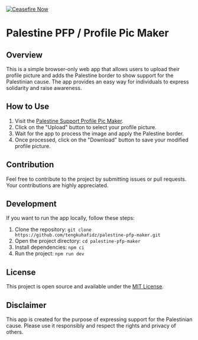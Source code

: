 [![Ceasefire Now](https://badge.techforpalestine.org/default)](https://techforpalestine.org/learn-more)

# Palestine PFP / Profile Pic Maker

## Overview

This is a simple browser-only web app that allows users to upload their profile picture and adds the Palestine border to show support for the Palestinian cause. The app provides an easy way for individuals to express solidarity and raise awareness.


## How to Use

1. Visit the [Palestine Support Profile Pic Maker](https://palestineprofile.jariyah.app).
2. Click on the "Upload" button to select your profile picture.
3. Wait for the app to process the image and apply the Palestine border.
4. Once processed, click on the "Download" button to save your modified profile picture.

## Contribution

Feel free to contribute to the project by submitting issues or pull requests. Your contributions are highly appreciated.

## Development

If you want to run the app locally, follow these steps:

1. Clone the repository: `git clone https://github.com/tengkuhafidz/palestine-pfp-maker.git`
2. Open the project directory: `cd palestine-pfp-maker`
3. Install dependencies: `npm ci`
4. Run the project: `npm run dev`


## License

This project is open source and available under the [MIT License](LICENSE).

## Disclaimer

This app is created for the purpose of expressing support for the Palestinian cause. Please use it responsibly and respect the rights and privacy of others.

